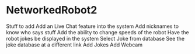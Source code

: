 # NetworkedRobot2
Stuff to add
Add an Live Chat feature into the system
Add nicknames to know who says stuff
Add the ability to change speeds of the robot
Have the robot  jokes be displayed in the system
Select Joke from database
See the joke database at a different link
Add Jokes
Add Webcam
